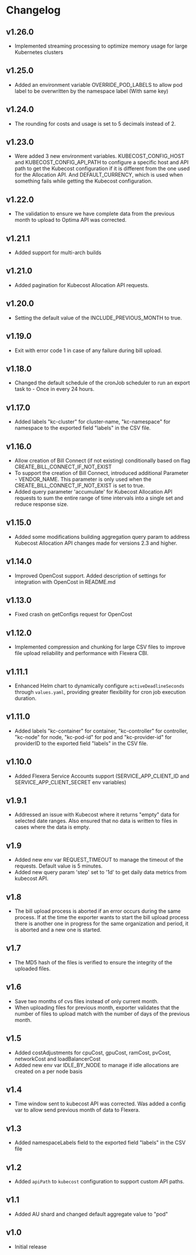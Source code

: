# Changelog

## v1.26.0

- Implemented streaming processing to optimize memory usage for large Kubernetes clusters

## v1.25.0

- Added an environment variable OVERRIDE_POD_LABELS to allow pod label to be overwritten by the namespace label (With same key)

## v1.24.0

- The rounding for costs and usage is set to 5 decimals instead of 2.

## v1.23.0

- Were added 3 new environment variables. KUBECOST_CONFIG_HOST and KUBECOST_CONFIG_API_PATH to configure a specific host and API path to get the Kubecost configuration if it is different from the one used for the Allocation API. And DEFAULT_CURRENCY, which is used when something fails while getting the Kubecost configuration.

## v1.22.0

- The validation to ensure we have complete data from the previous month to upload to Optima API was corrected.

## v1.21.1

- Added support for multi-arch builds

## v1.21.0

- Added pagination for Kubecost Allocation API requests.

## v1.20.0

- Setting the default value of the INCLUDE_PREVIOUS_MONTH to true.

## v1.19.0

- Exit with error code 1 in case of any failure during bill upload.

## v1.18.0

- Changed the default schedule of the cronJob scheduler to run an export task to - Once in every 24 hours.

## v1.17.0

- Added labels "kc-cluster" for cluster-name, "kc-namespace" for namespace to the exported field "labels" in the CSV file.

## v1.16.0

- Allow creation of Bill Connect (if not existing) conditionally based on flag CREATE_BILL_CONNECT_IF_NOT_EXIST
- To support the creation of Bill Connect, introduced additional Parameter - VENDOR_NAME. This parameter is only used when the CREATE_BILL_CONNECT_IF_NOT_EXIST is set to true.
- Added query parameter 'accumulate' for Kubecost Allocation API requests to sum the entire range of time intervals into a single set and reduce response size.

## v1.15.0

- Added some modifications building aggregation query param to address Kubecost Allocation API changes made for versions 2.3 and higher.

## v1.14.0

- Improved OpenCost support. Added description of settings for integration with OpenCost in README.md

## v1.13.0

- Fixed crash on getConfigs request for OpenCost

## v1.12.0

- Implemented compression and chunking for large CSV files to improve file upload reliability and performance with Flexera CBI.

## v1.11.1

- Enhanced Helm chart to dynamically configure `activeDeadlineSeconds` through `values.yaml`, providing greater flexibility for cron job execution duration.

## v1.11.0

- Added labels "kc-container" for container, "kc-controller" for controller, "kc-node" for node, "kc-pod-id" for pod and "kc-provider-id" for providerID to the exported field "labels" in the CSV file.

## v1.10.0

- Added Flexera Service Accounts support (SERVICE_APP_CLIENT_ID and SERVICE_APP_CLIENT_SECRET env variables)

## v1.9.1

- Addressed an issue with Kubecost where it returns "empty" data for selected date ranges. Also ensured that no data is written to files in cases where the data is empty.

## v1.9

- Added new env var REQUEST_TIMEOUT to manage the timeout of the requests. Default value is 5 minutes.
- Added new query param 'step' set to '1d' to get daily data metrics from kubecost API.

## v1.8

- The bill upload process is aborted if an error occurs during the same process. If at the time the exporter wants to start the bill upload process there is another one in progress for the same organization and period, it is aborted and a new one is started.

## v1.7

- The MD5 hash of the files is verified to ensure the integrity of the uploaded files.

## v1.6

- Save two months of cvs files instead of only current month.
- When uploading files for previous month, exporter validates that the number of files to upload match with the number of days of the previous month.

## v1.5

- Added costAdjustments for cpuCost, gpuCost, ramCost, pvCost, networkCost and loadBalancerCost
- Added new env var IDLE_BY_NODE to manage if idle allocations are created on a per node basis

## v1.4

- Time window sent to kubecost API was corrected. Was added a config var to allow send previous month of data to Flexera.

## v1.3

- Added namespaceLabels field to the exported field "labels" in the CSV file

## v1.2

- Added `apiPath` to `kubecost` configuration to support custom API paths.

## v1.1

- Added AU shard and changed default aggregate value to "pod"

## v1.0

- Initial release
